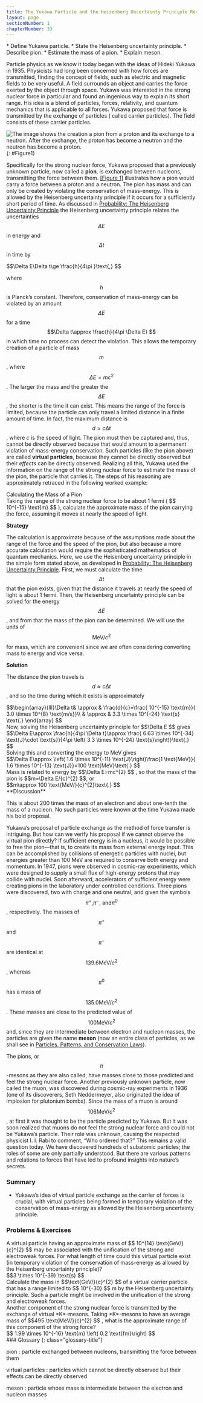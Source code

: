 ```yaml
---
title: The Yukawa Particle and the Heisenberg Uncertainty Principle Revisited
layout: page
sectionNumber: 1
chapterNumber: 33
---
```


<div class="abstract" markdown="1">
* Define Yukawa particle.
* State the Heisenberg uncertainty principle.
* Describe pion.
* Estimate the mass of a pion.
* Explain meson.
</div>

Particle physics as we know it today began with the ideas of Hideki Yukawa in 1935. Physicists had long been concerned with how forces are transmitted,
      finding the concept of fields, such as electric and magnetic fields to be
      very useful. A field surrounds an object and carries the force exerted by
      the object through space. Yukawa was interested in the strong nuclear
      force in particular and found an ingenious way to explain its short range.
      His idea is a blend of particles, forces, relativity, and quantum
      mechanics that is applicable to all forces. Yukawa proposed that force is
      transmitted by the exchange of particles (
      called carrier particles). The field consists of these carrier particles.

![The image shows the creation a pion from a proton and its exchange to a neutron. After the exchange, the proton has become a neutron and the neutron has become a proton.](../resources/Figure_33_01_01.jpg "The strong nuclear force is transmitted between a proton and neutron by the creation and exchange of a pion. The pion is created through a temporary violation of conservation of mass-energy and travels from the proton to the neutron and is recaptured. It is not directly observable and is called a virtual particle. Note that the proton and neutron change identity in the process. The range of the force is limited by the fact that the pion can only exist for the short time allowed by the Heisenberg uncertainty principle. Yukawa used the finite range of the strong nuclear force to estimate the mass of the pion; the shorter the range, the larger the mass of the carrier particle.")
{: #Figure1}

Specifically for the strong nuclear force, Yukawa proposed that a previously
unknown particle, now called a **pion**, is exchanged between nucleons,
transmitting the force between them. [[Figure 1]](#Figure1) illustrates how a
pion would carry a force between a proton and a neutron. The pion has mass and
can only be created by violating the conservation of mass-energy. This is
allowed by the Heisenberg uncertainty principle if it occurs for a sufficiently
short period of time. As discussed
in [Probability: The Heisenberg Uncertainty Principle](../contents/ch29Probability) the Heisenberg
uncertainty principle relates the uncertainties $$\Delta E $$ in energy and
$$\Delta t $$ in time by

<div class="equation" >
 $$\Delta E\Delta t\ge \frac{h}{4\pi }\text{,} $$
</div>

where $$h $$ is Planck’s constant. Therefore, conservation of mass-energy can be
violated by an amount $$\Delta E $$ for a time $$\Delta t\approx \frac{h}{4\pi
\Delta E} $$ in which time no process can detect the violation. This allows the
temporary creation of a particle of mass $$m $$ , where $$\Delta E=mc^{2} $$ .
The larger the mass and the greater the $$\Delta E $$ , the shorter is the time
it can exist. This means the range of the force is limited, because the particle
can only travel a limited distance in a finite amount of time. In fact, the
maximum distance is $$d\approx c\Delta t $$ , where *c* is the speed of light.
The pion must then be captured and, thus, cannot be directly observed because
that would amount to a permanent violation of mass-energy conservation. Such
particles (like the pion above) are called **virtual particles**, because they
cannot be directly observed but their *effects* can be directly observed.
Realizing all this, Yukawa used the information on the range of the strong
nuclear force to estimate the mass of the pion, the particle that carries it.
The steps of his reasoning are approximately retraced in the following worked
example:

<div class="example" markdown="1">
<div class="title">
Calculating the Mass of a Pion
</div>
Taking the range of the strong nuclear force to be about 1 fermi ( $$ 10^{-15} \text{m} $$ ), 
calculate the approximate mass of the pion carrying the force, assuming it moves at nearly the speed of light.

**Strategy**

The calculation is approximate because of the assumptions made about the range
of the force and the speed of the pion, but also because a more accurate
calculation would require the sophisticated mathematics of quantum mechanics.
Here, we use the Heisenberg uncertainty principle in the simple form stated
above, as developed
in [Probability: The Heisenberg Uncertainty Principle](../contents/ch29Probability). First, we must
calculate the time $$\Delta t $$ that the pion exists, given that the distance
it travels at nearly the speed of light is about 1 fermi. Then, the Heisenberg
uncertainty principle can be solved for the energy $$\Delta E $$ , and from that
the mass of the pion can be determined. We will use the units of
$$\text{MeV}/{c}^{2} $$ for mass, which are convenient since we are often
considering converting mass to energy and vice versa.

**Solution**

The distance the pion travels is $$d\approx c\Delta t $$ , and so the time
during which it exists is approximately

<div class="equation" >
 $$\begin{array}{lll}\Delta t& \approx & \frac{d}{c}=\frac{  10^{-15} \text{m}}{ 3.0 \times 10^{8}  \text{m/s}}\\ & \approx &  3.3 \times 10^{-24}  \text{s} \text{.} \end{array} $$
</div>
Now, solving the Heisenberg uncertainty principle for  $$\Delta E $$
 gives

<div class="equation" >
 $$\Delta E\approx \frac{h}{4\pi \Delta t}\approx \frac{ 6.63 \times 10^{-34}  \text{J}\cdot \text{s}}{4\pi \left( 3.3 \times 10^{-24}  \text{s}\right)}\text{.} $$
</div>
Solving this and converting the energy to MeV gives

<div class="equation" >
 $$\Delta E\approx \left( 1.6 \times 10^{-11}  \text{J}\right)\frac{1 \text{MeV}}{ 1.6 \times 10^{-13}  \text{J}}=100 \text{MeV}\text{.} $$
</div>
Mass is related to energy by  $$\Delta E=mc^{2} $$ ,
 so that the mass of the pion is  $$m=\Delta E/{c}^{2} $$, or 

<div class="equation" >
 $$m\approx 100 \text{MeV/}{c}^{2}\text{.} $$
</div>
**Discussion**

This is about 200 times the mass of an electron and about one-tenth the mass of
a nucleon. No such particles were known at the time Yukawa made his bold
proposal.

</div>

Yukawa’s proposal of particle exchange as the method of force transfer is
intriguing. But how can we verify his proposal if we cannot observe the virtual
pion directly? If sufficient energy is in a nucleus, it would be possible to
free the pion—that is, to create its mass from external energy input. This can
be accomplished by collisions of energetic particles with nuclei, but energies
greater than 100 MeV are required to conserve both energy and momentum. In 1947,
pions were observed in cosmic-ray experiments, which were designed to supply a
small flux of high-energy protons that may collide with nuclei. Soon afterward,
accelerators of sufficient energy were creating pions in the laboratory under
controlled conditions. Three pions were discovered, two with charge and one
neutral, and given the symbols $${\pi }^{+}\text{,} {\pi }^{-}\text{, and} {\pi
}^{0} $$ , respectively. The masses of $${\pi }^{+} $$ and $${\pi }^{-} $$ are
identical at $$ 139.6 \text{MeV/}{c}^{2} $$ , whereas $${\pi }^{0} $$ has a mass
of $$ 135.0 \text{MeV/}{c}^{2} $$ . These masses are close to the predicted
value of $$100 \text{MeV/}{c}^{2} $$ and, since they are intermediate between
electron and nucleon masses, the particles are given the name **meson** (now an
entire class of particles, as we shall see
in [Particles, Patterns, and Conservation Laws](../contents/ch33ParticlesPatternsAndConservationLaws)).

The pions, or $$\pi $$ -mesons as they are also called, have masses close to
those predicted and feel the strong nuclear force. Another previously unknown
particle, now called the muon, was discovered during cosmic-ray experiments in
1936 (one of its discoverers, Seth Neddermeyer, also originated the idea of
implosion for plutonium bombs). Since the mass of a muon is around $$106
\text{MeV/}{c}^{2} $$ , at first it was thought to be the particle predicted by
Yukawa. But it was soon realized that muons do not feel the strong nuclear force
and could not be Yukawa’s particle. Their role was unknown, causing the
respected physicist I. I. Rabi to comment, “Who ordered that?” This remains a
valid question today. We have discovered hundreds of subatomic particles; the
roles of some are only partially understood. But there are various patterns and
relations to forces that have led to profound insights into nature’s secrets.

### Summary

* Yukawa’s idea of virtual particle exchange as the carrier of forces is
  crucial, with virtual particles being formed in temporary violation of the
  conservation of mass-energy as allowed by the Heisenberg uncertainty
  principle.

### Problems &amp; Exercises

<div class="exercise" data-element-type="problems-exercises">
<div class="problem" markdown="1">
A virtual particle having an approximate mass of  $$ 10^{14} \text{GeV/}{c}^{2} $$
 may be associated with the unification of the strong and electroweak forces. For what length of time could this virtual particle exist (in temporary violation of the conservation of mass-energy as allowed by the Heisenberg uncertainty principle)?

</div>
<div class="solution" data-element-type="problems-exercises" markdown="1">
 $$3 \times 10^{-39} \text{s} $$
</div>
</div>

<div class="exercise" data-element-type="problems-exercises">
<div class="problem" markdown="1">
Calculate the mass in  $$\text{GeV/}{c}^{2} $$
 of a virtual carrier particle that has a range limited to  $$ 10^{-30} $$
 m by the Heisenberg uncertainty principle. Such a particle might be involved in the unification of the strong and electroweak forces.

</div>
</div>

<div class="exercise" data-element-type="problems-exercises">
<div class="problem" markdown="1">
Another component of the strong nuclear force is transmitted by the exchange of virtual *K*-mesons. Taking *K*-mesons to have an average mass of  $$495 \text{MeV/}{c}^{2} $$ ,
 what is the approximate range of this component of the strong force?

</div>
<div class="solution" data-element-type="problems-exercises" markdown="1">
 $$ 1.99 \times 10^{-16}  \text{m}  \left( 0.2 \text{fm}\right) $$
</div>
</div>

<div class="glossary" markdown="1">
### Glossary
{: class="glossary-title"}

pion
: particle exchanged between nucleons, transmitting the force between them

virtual particles
: particles which cannot be directly observed but their effects can be directly
observed

meson
: particle whose mass is intermediate between the electron and nucleon masses

</div>
